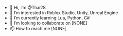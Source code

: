 - 👋 Hi, I’m @Thai28
- 👀 I’m interested in Roblox Studio, Unity, Unreal Engine
- 🌱 I’m currently learning Lua, Python, C#
- 💞️ I’m looking to collaborate on [NONE]
- 📫 How to reach me [NONE]

<!---
Thai28/Thai28 is a ✨ special ✨ repository because its `README.md` (this file) appears on your GitHub profile.
You can click the Preview link to take a look at your changes.
--->
